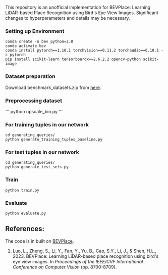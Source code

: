 This repository is an unofficial implementation for BEVPlace: Learning LiDAR-based Place Recognition using Bird's Eye View Images. Significant changes to hyperparameters and details may be necessary.


### Setting up Environment
```
conda create -n bev python=3.8 
conda activate bev 
conda install pytorch==1.10.1 torchvision==0.11.2 torchaudio==0.10.1 -c pytorch
pip install scikit-learn tensorboardx==2.6.2.2 opencv-python scikit-image

```

### Dataset preparation

Download benchmark_datasets.zip from [here](https://drive.google.com/drive/folders/1Wn1Lvvk0oAkwOUwR0R6apbrekdXAUg7D).

### Preprocessing dataset
'''
python upscale_bin.py 
'''

### For training tuples in our network
```
cd generating_queries/
python generate_training_tuples_baseline.py
```
### For test tuples in our network
```
cd generating_queries/
python generate_test_sets.py
```

### Train

```
python train.py 
```

### Evaluate
```
python evaluate.py 
```

## References:
The code is in built on [BEVPlace](https://github.com/zjuluolun/BEVPlace).

1. Luo, L., Zheng, S., Li, Y., Fan, Y., Yu, B., Cao, S.Y., Li, J., & Shen, H.L., 2023. BEVPlace: Learning LiDAR-based place recognition using bird's eye view images. In *Proceedings of the IEEE/CVF International Conference on Computer Vision* (pp. 8700-8709).
